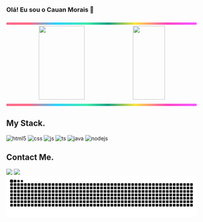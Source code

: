 ### Olá! Eu sou o Cauan Morais 👋
<img src="./.github/workflows/lineBar.png" width="100%" height="6px"/>
<div align="center">  
  <img width="49%" height="195px" src="https://github-readme-stats.vercel.app/api?username=cauanmorais&show_icons=true&count_private=true&title_color=80F7D4&icon_color=9d00ff&text_color=c9d1d9&bg_color=0d1117&border_color=fff0" /> 
  <img width="41%" height="195px" src="https://github-readme-stats.vercel.app/api/top-langs/?username=cauanmorais&layout=compact&title_color=80F7D4&text_color=fff&bg_color=0d1117&border_color=fff0" />
</div>
</div>
<img src="./.github/workflows/lineBar.png" width="100%" height="6px"/>
<div>
  
 ##  My Stack.
<div style="display: inline_block">
  <img align="center" alt="html5" src="https://img.shields.io/badge/HTML5-E34F26?style=for-the-badge&logo=html5&logoColor=white" />
  <img align="center" alt="css" src="https://img.shields.io/badge/CSS3-1572B6?style=for-the-badge&logo=css3&logoColor=white" />
  <img align="center" alt="js" src="https://img.shields.io/badge/JavaScript-F7DF1E?style=for-the-badge&logo=javascript&logoColor=black" />
  <img align="center" alt="ts" src="https://img.shields.io/badge/TypeScript-007ACC?style=for-the-badge&logo=typescript&logoColor=white" />
  <img align="center" alt="java" src="https://img.shields.io/badge/java-%23ED8B00.svg?style=for-the-badge&logo=java&logoColor=white" />
  <img align="center" alt="nodejs" src="https://img.shields.io/badge/Python-43853D?style=for-the-badge&logo=python&logoColor=white" />
</div>
     
## Contact Me.
<div> 
  <a href = "mailto:cauandejesus329@gmail.com"><img src="https://img.shields.io/badge/-Gmail-%23333?style=for-the-badge&logo=gmail&logoColor=white" target="_blank"></a>
  <a href="https://www.linkedin.com/in/cauan-morais-5a27a4207/" target="_blank"><img src="https://img.shields.io/badge/-LinkedIn-%230077B5?style=for-the-badge&logo=linkedin&logoColor=white" target="_blank"></a> 
</div> 

<picture>
  <source media="(prefers-color-scheme: dark)" srcset="https://raw.githubusercontent.com/cauanmorais/cauanmorais/output/github-contribution-grid-snake-dark.svg">
  <source media="(prefers-color-scheme: light)" srcset="https://raw.githubusercontent.com/cauanmorais/cauanmorais/output/github-contribution-grid-snake.svg">
  <img alt="github contribution grid snake animation" src="https://raw.githubusercontent.com/cauanmorais/cauanmorais/output/github-contribution-grid-snake.svg">
</picture>


 
